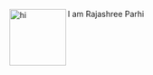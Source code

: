 <!-- ### Hi, 👋 I am Rajashree Parhi -->
<p> <img alt="hi" src="https://c.tenor.com/lAr_Fip4Sx0AAAAi/woman-raising-hand-joypixels.gif" align="left"  width= "100vw"/> I am Rajashree Parhi </p>


<!--
**rajashree23/rajashree23** is a ✨ _special_ ✨ repository because its `README.md` (this file) appears on your GitHub profile.

Here are some ideas to get you started:

- 🔭 I’m currently working on ...
- 🌱 I’m currently learning ...
- 👯 I’m looking to collaborate on ...
- 🤔 I’m looking for help with ...
- 💬 Ask me about ...
- 📫 How to reach me: ...
- 😄 Pronouns: ...
- ⚡ Fun fact: ...
-->
